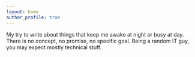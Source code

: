 ```yaml
---
layout: home
author_profile: true
---
```


My try to write about things that keep me awake at night or busy at day. There is no concept, no promise, no specific goal. Being a random IT guy, you may expect mostly technical stuff.
